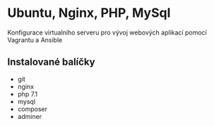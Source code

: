 # Ubuntu, Nginx, PHP, MySql
Konfigurace virtualního serveru pro vývoj webových aplikací pomocí Vagrantu a Ansible

## Instalované balíčky

- git
- nginx
- php 7.1
- mysql
- composer
- adminer
